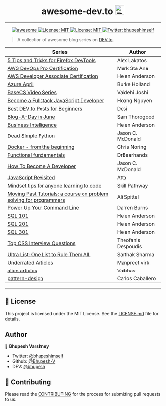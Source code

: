 
<h1 align="center">awesome-dev.to <img src="https://d2fltix0v2e0sb.cloudfront.net/dev-badge.svg" alt="DEV Community" height="30" width="30"></h1>

---

<p align="center">
  
  <a href="https://github.com/topics/awesome">
    <img alt="awesome" src="https://cdn.rawgit.com/sindresorhus/awesome/d7305f38d29fed78fa85652e3a63e154dd8e8829/media/badge.svg" target="_blank" />
  </a>
  <a href="http://makeapullrequest.com">
    <img alt="License: MIT" src="https://img.shields.io/badge/PRs-welcome-brightgreen.svg?style=flat-square" target="_blank" />
  </a>
  <a href="https://github.com/Bhupesh-V/awesome-dev.to/blob/master/LICENSE">
    <img alt="License: MIT" src="https://img.shields.io/apm/l/atomic-design-ui.svg?" target="_blank" />
  </a>
  <a href="https://twitter.com/bhupeshimself">
    <img alt="Twitter: bhupeshimself" src="https://img.shields.io/twitter/follow/bhupeshimself.svg?style=social" target="_blank" />
  </a>
</p>

> A collection of awesome blog series on [DEV.to](https://dev.to/).

| Series | Author |
|--------|--------|
| [5 Tips and Tricks for Firefox DevTools](https://dev.to/lakatos88/5-tips-and-tricks-for-firefox-devtools-page-inspector-2p95) |Alex Lakatos|
| [AWS DevOps Pro Certification](https://dev.to/booyaa/aws-devops-pro-certification-blog-post-series-6hg) |Mark Sta Ana|
| [AWS Developer Associate Certification](https://dev.to/helenanders26/the-journey-to-aws-certification-1bnn) |Helen Anderson|
| [Azure April](https://dev.to/azure/create-an-email-subscription-with-azure-functions-part-1-1m0k) |Burke Holland|
| [BaseCS Video Series](https://dev.to/vaidehijoshi/linked-lists--basecs-video-series--2le8) |Vaidehi Joshi|
| [Become a Fullstack JavaScript Developer](https://dev.to/hoangbkit/become-a-fullstack-javascript-developer-part-1-the-motivation-1h4c) |Hoang Nguyen|
| [Best DEV.to Posts for Beginners](https://dev.to/desi/best-dev-to-posts-for-beginners-week-of-march-31-2019-4ngg) |Desi|
| [Blog-A-Day in June](https://dev.to/samthor/rebuild-only-when-necessary-in-node-506e) |Sam Thorogood|
| [Business Intelligence](https://dev.to/helenanders26/thoughts-on-dashboard-design-383d) |Helen Anderson|
| [Dead Simple Python](https://dev.to/codemouse92/introducing-dead-simple-python-563o) |Jason C. McDonald|
| [Docker - from the beginning](https://dev.to/azure/docker---from-the-beginning-part-i-28c6) |Chris Noring|
| [Functional fundamentals](https://dev.to/drbearhands/a-series-on-functional-fundamentals-48mb) |DrBearhands|
| [How To Become A Developer](https://dev.to/codemouse92/how-to-become-a-developer-part-1-coding-skills-5fen) |Jason C. McDonald|
| [JavaScript Revisited](https://dev.to/attacomsian/how-to-show-desktop-notifications-using-javascript-5aco) |Atta|
| [Mindset tips for anyone learning to code](https://dev.to/skill_pathway/why-learning-to-code-makes-you-feel-incompetentand-ways-to-combat-it-1ch) |Skill Pathway|
| [Moving Past Tutorials: a course on problem solving for programmers ](https://dev.to/aspittel/moving-past-tutorials-a-course-on-problem-solving-for-programmers-3oa4) |Ali Spittel|
| [Power Up Your Command Line](https://dev.to/_darrenburns/10-tools-to-power-up-your-command-line-4id4) |Darren Burns|
| [SQL 101](https://dev.to/helenanders26/five-sql-tips-2hb) |Helen Anderson|
| [SQL 201](https://dev.to/helenanders26/why-you-should-use-sql-ctes-25lk) |Helen Anderson|
| [SQL 301](https://dev.to/helenanders26/sql-301-why-you-need-sql-window-functions-part-1-6e1) |Helen Anderson|
| [Top CSS Interview Questions](https://dev.to/theodesp/top-css-interview-questions-with-detailed-answers-part-i-5bjh) |Theofanis Despoudis|
| [Ultra List: One List to Rule Them All.](https://dev.to/teamxenox/-ultra-list-one-list-to-rule-them-all-march-19-4p4f) |Sarthak Sharma|
| [Underrated Articles](https://dev.to/teamxenox/underrated-articles-on-devto-last-week-o2l) |Manpreet virk|
| [alien articles](https://dev.to/teamxenox/5-alien-articles-of-the-week-worth-reading--2aom) |Vaibhav|
| [pattern-design](https://dev.to/carlillo/design-patterns---strategy-pattern-in-javascript-2hg3) |Carlos Caballero|

---

## :memo: License

This project is licensed under the MIT License. See the [LICENSE.md](LICENSE) file for details.

## Author

:bust_in_silhouette: **Bhupesh Varshney**

- Twitter: [@bhupeshimself](https://twitter.com/bhupeshimself)
- Github: [@Bhupesh-V](https://github.com/Bhupesh-V)
- DEV: [@bhupesh](https://dev.to/bhupesh)

## :wave: Contributing

Please read the [CONTRIBUTING](CONTRIBUTING.md) for the process for submitting pull requests to us.

